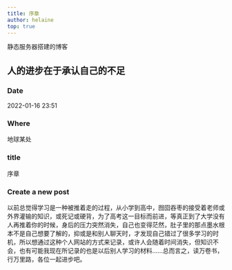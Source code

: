 ```yaml
---
title: 序章
author: helaine
top: true
---
```


静态服务器搭建的博客

## 人的进步在于承认自己的不足

### Date

2022-01-16 23:51

### Where

地球某处

### title

序章

### Create a new post

以前总觉得学习是一种被推着走的过程，从小学到高中，囫囵吞枣的接受着老师或外界灌输的知识，或死记或硬背，为了高考这一目标而前进，等真正到了大学没有人再推着你的时候，身后的压力突然消失，自己也变得茫然，肚子里的那点墨水根本不是自己想要了解的，抑或是和别人聊天时，才发现自己错过了很多学习的时机，所以想通过这种个人网站的方式来记录，或许人会随着时间消失，但知识不会，也有可能我现在所记录的也是以后别人学习的材料......总而言之，读万卷书，行万里路，各位一起进步吧。

